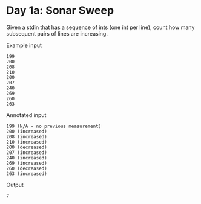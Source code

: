 # Day 1a: Sonar Sweep

Given a stdin that has a sequence of ints (one int per line),
count how many subsequent pairs of lines are increasing.

Example input
```
199
200
208
210
200
207
240
269
260
263
```

Annotated input
```
199 (N/A - no previous measurement)
200 (increased)
208 (increased)
210 (increased)
200 (decreased)
207 (increased)
240 (increased)
269 (increased)
260 (decreased)
263 (increased)
```

Output
```
7
```
